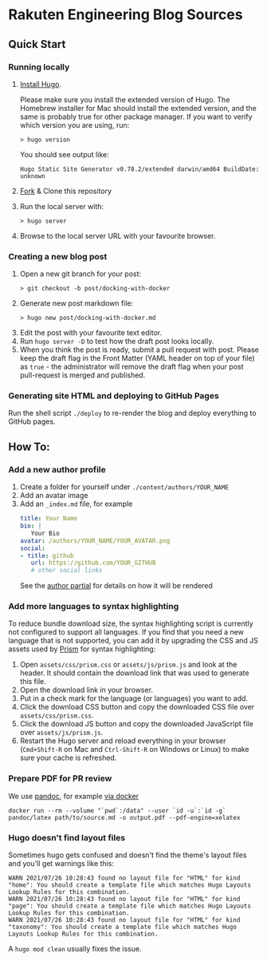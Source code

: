 # Rakuten Engineering Blog Sources

## Quick Start

### Running locally

1. [Install Hugo](https://gohugo.io/overview/installing/).

   Please make sure you install the extended version of Hugo.
   The Homebrew installer for Mac should install the extended version, and the
   same is probably true for other package manager.
   If you want to verify which version you are using, run:
   ```
   > hugo version
   ```
   You should see output like:
   ```
   Hugo Static Site Generator v0.78.2/extended darwin/amd64 BuildDate: unknown
   ```

2. [Fork](https://github.com/rakutentech/engineering-blog/fork) & Clone this repository
3. Run the local server with:
   ```
   > hugo server
   ```
4. Browse to the local server URL with your favourite browser.

### Creating a new blog post

1. Open a new git branch for your post:
   ```
   > git checkout -b post/docking-with-docker
   ```
2. Generate new post markdown file:
   ```
   > hugo new post/docking-with-docker.md
   ```
3. Edit the post with your favourite text editor.
4. Run `hugo server -D` to test how the draft post looks locally.
5. When you think the post is ready, submit a pull request with post. Please
   keep the draft flag in the Front Matter (YAML header on top of your file) as
   `true` - the administrator will remove the draft flag when your post
   pull-request is merged and published.

### Generating site HTML and deploying to GitHub Pages

Run the shell script `./deploy` to re-render the blog and deploy everything to
GitHub pages.

## How To:

### Add a new author profile

1. Create a folder for yourself under `./content/authors/YOUR_NAME`
2. Add an avatar image
3. Add an `_index.md` file, for example
   ```yaml
   title: Your Name
   bio: |
      Your Bio
   avatar: /authors/YOUR_NAME/YOUR_AVATAR.png
   social:
   - title: github
      url: https://github.com/YOUR_GITHUB
      # other social links
   ```
   See the [author partial](https://github.com/forestryio/hugo-theme-novela/tree/master/layouts/partials/author) for details on how it will be rendered

### Add more languages to syntax highlighting

To reduce bundle download size, the syntax highlighting script is currently not
configured to support all languages. If you find that you need a new language
that is not supported, you can add it by upgrading the CSS and JS assets used
by [Prism](https://prismjs.com/) for syntax highlighting:

1. Open `assets/css/prism.css` or `assets/js/prism.js` and look at the header.
   It should contain the download link that was used to generate this file.
2. Open the download link in your browser.
3. Put in a check mark for the language (or languages) you want to add.
4. Click the download CSS button and copy the downloaded CSS file over
   `assets/css/prism.css`.
5. Click the download JS button and copy the downloaded JavaScript file over
   `assets/js/prism.js`.
6. Restart the Hugo server and reload everything in your browser (`Cmd+Shift-R`
   on Mac and `Ctrl-Shift-R` on Windows or Linux) to make sure your cache is
   refreshed.

### Prepare PDF for PR review

We use [pandoc](https://pandoc.org/), for example [via docker](https://github.com/pandoc/dockerfiles#basic-usage)

```shell
docker run --rm --volume "`pwd`:/data" --user `id -u`:`id -g` pandoc/latex path/to/source.md -o output.pdf --pdf-engine=xelatex 
```

### Hugo doesn't find layout files

Sometimes hugo gets confused and doesn't find the theme's layout files and you'll get warnings like this:

```shell
WARN 2021/07/26 10:28:43 found no layout file for "HTML" for kind "home": You should create a template file which matches Hugo Layouts Lookup Rules for this combination.
WARN 2021/07/26 10:28:43 found no layout file for "HTML" for kind "page": You should create a template file which matches Hugo Layouts Lookup Rules for this combination.
WARN 2021/07/26 10:28:43 found no layout file for "HTML" for kind "taxonomy": You should create a template file which matches Hugo Layouts Lookup Rules for this combination.
```

A `hugo mod clean` usually fixes the issue.
